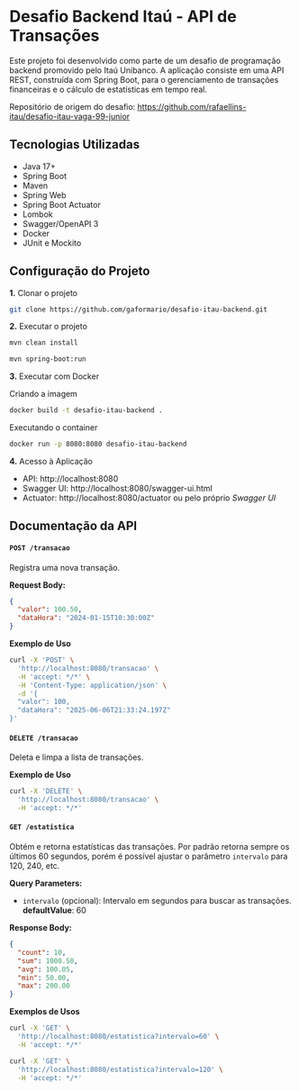 
# Desafio Backend Itaú - API de Transações

Este projeto foi desenvolvido como parte de um desafio de programação backend promovido pelo Itaú Unibanco. A aplicação consiste em uma API REST, construída com Spring Boot, para o gerenciamento de transações financeiras e o cálculo de estatísticas em tempo real.

Repositório de origem do desafio: https://github.com/rafaellins-itau/desafio-itau-vaga-99-junior

## Tecnologias Utilizadas

- Java 17+
- Spring Boot
- Maven
- Spring Web
- Spring Boot Actuator
- Lombok
- Swagger/OpenAPI 3
- Docker
- JUnit e Mockito


## Configuração do Projeto

**1.** Clonar o projeto

```bash
git clone https://github.com/gaformario/desafio-itau-backend.git
```

**2.** Executar o projeto

```bash
mvn clean install
```

```bash
mvn spring-boot:run
```

**3.** Executar com Docker

 Criando a imagem
```bash
docker build -t desafio-itau-backend . 
```
Executando o container
```bash
docker run -p 8080:8080 desafio-itau-backend
```
**4.** Acesso à Aplicação
- API: http://localhost:8080
- Swagger UI: http://localhost:8080/swagger-ui.html
- Actuator: http://localhost:8080/actuator ou pelo próprio *Swagger UI*


## Documentação da API

#### `POST /transacao`
Registra uma nova transação.

**Request Body:**
```json
{
  "valor": 100.50,
  "dataHora": "2024-01-15T10:30:00Z"
}
```

**Exemplo de Uso**

```bash
curl -X 'POST' \
  'http://localhost:8080/transacao' \
  -H 'accept: */*' \
  -H 'Content-Type: application/json' \
  -d '{
  "valor": 100,
  "dataHora": "2025-06-06T21:33:24.197Z"
}'
```

#### `DELETE /transacao`
Deleta e limpa a lista de transações.

**Exemplo de Uso**

```bash
curl -X 'DELETE' \
  'http://localhost:8080/transacao' \
  -H 'accept: */*'
```

#### `GET /estatistica`
Obtém e retorna estatísticas das transações. Por padrão retorna sempre os últimos 60 segundos, porém é possível ajustar o parâmetro `intervalo` para 120, 240, etc.

**Query Parameters:**

* `intervalo` (opcional): Intervalo em segundos para buscar as transações. **defaultValue**: 60

**Response Body:**
```json
{
  "count": 10,
  "sum": 1000.50,
  "avg": 100.05,
  "min": 50.00,
  "max": 200.00
}
```

**Exemplos de Usos**

```bash
curl -X 'GET' \
  'http://localhost:8080/estatistica?intervalo=60' \
  -H 'accept: */*'
```

```bash
curl -X 'GET' \
  'http://localhost:8080/estatistica?intervalo=120' \
  -H 'accept: */*'
```
